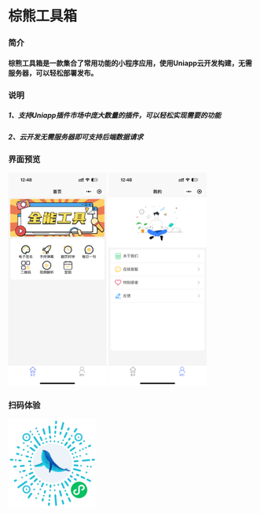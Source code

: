 # 棕熊工具箱

### 简介

#### 棕熊工具箱是一款集合了常用功能的小程序应用，使用Uniapp云开发构建，无需服务器，可以轻松部署发布。

### 说明

##### 1、支持Uniapp插件市场中庞大数量的插件，可以轻松实现需要的功能

##### 2、云开发无需服务器即可支持后端数据请求

### 界面预览

<img title="" src="https://github.com/Wojciechies/BrownBear-Applet/blob/main/.image/202403160001.jpg" alt="这是图片" width="200">   <img src="https://github.com/Wojciechies/BrownBear-Applet/blob/main/.image/202403160002.jpg" title=""  alt="这是图片" width="200">

### 扫码体验

<img title="" src="https://github.com/Wojciechies/BrownBear-Applet/blob/main/.image/202403160003.jpg" alt="这是图片" width="180">